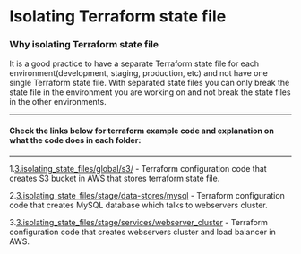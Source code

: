 # Isolating Terraform state file

### Why isolating Terraform state file
It is a good practice to have a separate Terraform state file for each environment(development, staging, production, etc) and not have one single Terraform state file. With separated state files you can only break the state file in the environment you are working on and not break the state files in the other environments. 

--------------------------------------------------------------------------------------------------------------

#### Check the links below for terraform example code and explanation on what the code does in each folder:

----------------------------------------------------------------------------------------------------------------------


1.[3.isolating_state_files/global/s3/](https://github.com/nikcbg/TF_Book_Ch_3/tree/master/3.%20isolating_state_files/global/s3) - Terraform configuration code that creates S3 bucket in AWS that stores terraform state file. 

2.[3.isolating_state_files/stage/data-stores/mysql](https://github.com/nikcbg/TF_Book_Ch_3/tree/master/3.%20isolating_state_files/stage/data-stores/mysql) - Terraform configuration code that creates MySQL database which talks to webservers cluster.

3.[3.isolating_state_files/stage/services/webserver_cluster](https://github.com/nikcbg/TF_Book_Ch_3/tree/master/3.%20isolating_state_files/stage/services/webserver_cluster) - Terraform configuration code that creates webservers cluster and load balancer in AWS.

